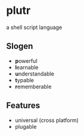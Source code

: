 # plutr
a shell script language

## Slogen
- **p**owerful
- **l**earnable
- **u**nderstandable
- **t**ypable
- **r**ememberable

## Features
- universal (cross platform)
- plugable
